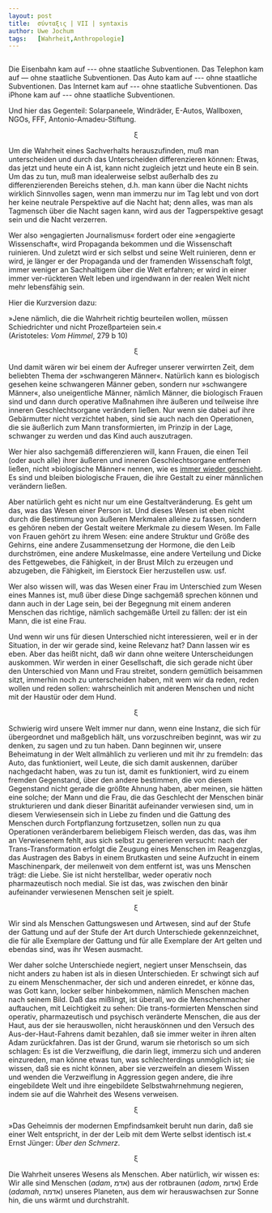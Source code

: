 ```yaml
---
layout:	post
title:	σύνταξις | VII | syntaxis 
author:	Uwe Jochum
tags:   [Wahrheit,Anthropologie]
---
```


<img src="https://vg07.met.vgwort.de/na/78e30b0bf5c745ceb593b89a59d04a7b" width="1" height="1" alt="">

Die Eisenbahn kam auf --- ohne staatliche Subventionen. Das
Telephon kam auf — ohne staatliche Subventionen. Das Auto kam auf
--- ohne staatliche Subventionen. Das Internet kam auf --- ohne
staatliche Subventionen. Das iPhone kam auf --- ohne staatliche
Subventionen.

Und hier das Gegenteil: Solarpaneele, Windräder, E-Autos,
Wallboxen, NGOs, FFF, Antonio-Amadeu-Stiftung.

<center>ξ</center>

Um die Wahrheit eines Sachverhalts herauszufinden, muß man
unterscheiden und durch das Unterscheiden differenzieren können:
Etwas, das jetzt und heute ein A ist, kann nicht zugleich jetzt
und heute ein B sein. Um das zu tun, muß man idealerweise selbst
außerhalb des zu differenzierenden Bereichs stehen, d.h. man kann
über die Nacht nichts wirklich Sinnvolles sagen, wenn man immerzu
nur im Tag lebt und von dort her keine neutrale Perspektive auf
die Nacht hat; denn alles, was man als Tagmensch über die Nacht
sagen kann, wird aus der Tagperspektive gesagt sein und die Nacht
verzerren.

Wer also »engagierten Journalismus« fordert oder eine »engagierte
Wissenschaft«, wird Propaganda bekommen und die Wissenschaft
ruinieren. Und zuletzt wird er sich selbst und seine Welt
ruinieren, denn er wird, je länger er der Propaganda und der
framenden Wissenschaft folgt, immer weniger an Sachhaltigem über
die Welt erfahren; er wird in einer immer ver-rückteren Welt
leben und irgendwann in der realen Welt nicht mehr lebensfähig
sein.

Hier die Kurzversion dazu:

»Jene nämlich, die die Wahrheit richtig beurteilen wollen, müssen
Schiedrichter und nicht Prozeßparteien sein.«  
(Aristoteles: *Vom Himmel*, 279 b 10)

<center>ξ</center>

Und damit wären wir bei einem der Aufreger unserer verwirrten
Zeit, dem beliebten Thema der »schwangeren Männer«. Natürlich
kann es biologisch gesehen keine schwangeren Männer geben,
sondern nur »schwangere Männer«, also uneigentliche Männer,
nämlich Männer, die biologisch Frauen sind und dann durch
operative Maßnahmen ihre äußeren und teilweise ihre inneren
Geschlechtsorgane verändern ließen. Nur wenn sie dabei auf ihre
Gebärmutter nicht verzichtet haben, sind sie auch nach den
Operationen, die sie äußerlich zum Mann transformierten, im
Prinzip in der Lage, schwanger zu werden und das Kind auch
auszutragen.

Wer hier also sachgemäß differenzieren will, kann Frauen, die
einen Teil (oder auch alle) ihrer äußeren und inneren
Geschlechtsorgane entfernen ließen, nicht »biologische Männer«
nennen, wie es [immer wieder
geschieht](https://happyeltern.de/schwangere-maenner/). Es sind
und bleiben biologische Frauen, die ihre Gestalt zu einer
männlichen verändern ließen.

Aber natürlich geht es nicht nur um eine Gestaltveränderung. Es
geht um das, was das Wesen einer Person ist. Und dieses Wesen ist
eben nicht durch die Bestimmung von äußeren Merkmalen alleine zu
fassen, sondern es gehören neben der Gestalt weitere Merkmale zu
diesem Wesen. Im Falle von Frauen gehört zu ihrem Wesen: eine
andere Struktur und Größe des Gehirns, eine andere
Zusammensetzung der Hormone, die den Leib durchströmen, eine
andere Muskelmasse, eine andere Verteilung und Dicke des
Fettgewebes, die Fähigkeit, in der Brust Milch zu erzeugen und
abzugeben, die Fähigkeit, im Eierstock Eier herzustellen usw. usf.

Wer also wissen will, was das Wesen einer Frau im Unterschied zum
Wesen eines Mannes ist, muß über diese Dinge sachgemäß sprechen
können und dann auch in der Lage sein, bei der Begegnung mit
einem anderen Menschen das richtige, nämlich sachgemäße Urteil zu
fällen: der ist ein Mann, die ist eine Frau.

Und wenn wir uns für diesen Unterschied nicht interessieren, weil
er in der Situation, in der wir gerade sind, keine Relevanz hat?
Dann lassen wir es eben. Aber das heißt nicht, daß wir dann ohne
weitere Unterscheidungen auskommen. Wir werden in einer
Gesellschaft, die sich gerade nicht über den Unterschied von
Mann und Frau streitet, sondern gemütlich beisammen sitzt,
immerhin noch zu unterscheiden haben, mit wem wir da reden, reden
wollen und reden sollen: wahrscheinlich mit anderen Menschen und
nicht mit der Haustür oder dem Hund.

<center>ξ</center>

Schwierig wird unsere Welt immer nur dann, wenn eine Instanz, die
sich für übergeordnet und maßgeblich hält, uns vorzuschreiben
beginnt, was wir zu denken, zu sagen und zu tun haben. Dann
beginnen wir, unsere Beheimatung in der Welt allmählich zu
verlieren und mit ihr zu fremdeln: das Auto, das funktioniert,
weil Leute, die sich damit auskennen, darüber nachgedacht haben,
was zu tun ist, damit es funktioniert, wird zu einem fremden
Gegenstand, über den andere bestimmen, die von diesem Gegenstand
nicht gerade die größte Ahnung haben, aber meinen, sie hätten
eine solche; der Mann und die Frau, die das Geschlecht der
Menschen binär strukturieren und dank dieser Binarität
aufeinander verwiesen sind, um in diesem Verwiesensein sich in
Liebe zu finden und die Gattung des Menschen durch Fortpflanzung
fortzusetzen, sollen nun zu qua Operationen veränderbarem
beliebigem Fleisch werden, das das, was ihm an Verwiesenem fehlt,
aus sich selbst zu generieren versucht: nach der
Trans-Transformation erfolgt die Zeugung eines Menschen im
Reagenzglas, das Austragen des Babys in einem Brutkasten und
seine Aufzucht in einem Maschinenpark, der meilenweit von dem
entfernt ist, was uns Menschen trägt: die Liebe. Sie ist nicht
herstellbar, weder operativ noch pharmazeutisch noch medial. Sie
ist das, was zwischen den binär aufeinander verwiesenen Menschen
seit je spielt.

<center>ξ</center>

Wir sind als Menschen Gattungswesen und Artwesen, sind auf der
Stufe der Gattung und auf der Stufe der Art durch Unterschiede
gekennzeichnet, die für alle Exemplare der Gattung und für alle
Exemplare der Art gelten und ebendas sind, was ihr Wesen
ausmacht.

Wer daher solche Unterschiede negiert, negiert unser Menschsein,
das nicht anders zu haben ist als in diesen Unterschieden. Er
schwingt sich auf zu einem Menschenmacher, der sich und anderen
einredet, er könne das, was Gott kann, locker selber hinbekommen,
nämlich Menschen machen nach seinem Bild. Daß das mißlingt, ist
überall, wo die Menschenmacher auftauchen, mit Leichtigkeit zu
sehen: Die trans-formierten Menschen sind operativ,
pharmazeutisch und psychisch veränderte Menschen, die aus der
Haut, aus der sie herauswollen, nicht herauskönnen und den
Versuch des Aus-der-Haut-Fahrens damit bezahlen, daß sie immer
weiter in ihren alten Adam zurückfahren. Das ist der Grund, warum
sie rhetorisch so um sich schlagen: Es ist die Verzweiflung, die
darin liegt, immerzu sich und anderen einzureden, man könne etwas
tun, was schlechterdings unmöglich ist; sie wissen, daß sie es
nicht können, aber sie verzweifeln an diesem Wissen und wenden
die Verzweiflung in Aggression gegen andere, die ihre
eingebildete Welt und ihre eingebildete Selbstwahrnehmung
negieren, indem sie auf die Wahrheit des Wesens verweisen.

<center>ξ</center>

»Das Geheimnis der modernen Empfindsamkeit beruht nun darin, daß
sie einer Welt entspricht, in der der Leib mit dem Werte selbst
identisch ist.«  
Ernst Jünger: *Über den Schmerz*.

<center>ξ</center>

Die Wahrheit unseres Wesens als Menschen. Aber natürlich, wir
wissen es: Wir alle sind Menschen (*adam*, אדמ) aus der rotbraunen
(*adom*, אדומ) Erde (*adamah*, אדמה) unseres Planeten, aus dem wir
herauswachsen zur Sonne hin, die uns wärmt und durchstrahlt.

